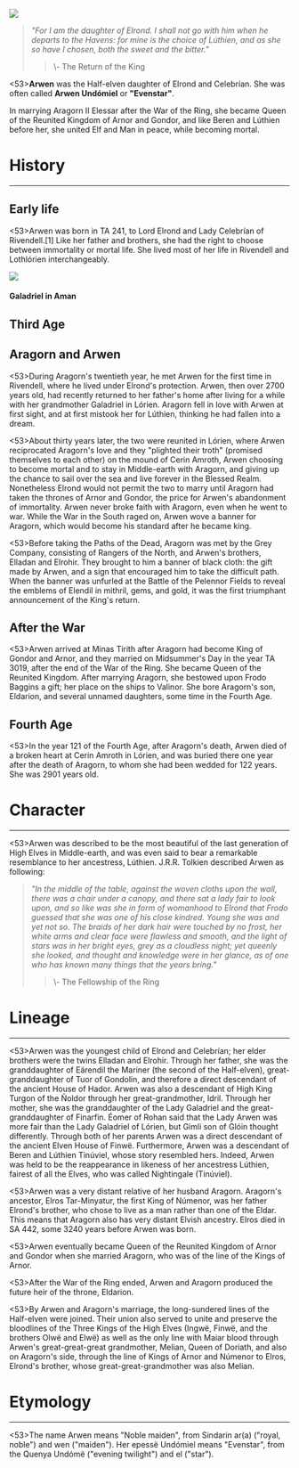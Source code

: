 ![](characters/galadriel/7.jpg)

>*"For I am the daughter of Elrond. I shall not go with him when he departs to the Havens: for mine is the choice of Lúthien, and as she so have I chosen, both the sweet and the bitter."*
>> \\- The Return of the King

<53>**Arwen** was the Half-elven daughter of Elrond and Celebrían. She was often called **Arwen Undómiel** or **"Evenstar"**.

In marrying Aragorn II Elessar after the War of the Ring, she became Queen of the Reunited Kingdom of Arnor and Gondor, and like Beren and Lúthien before her, she united Elf and Man in peace, while becoming mortal.

# History
---

## **Early life**

<53>Arwen was born in TA 241, to Lord Elrond and Lady Celebrían of Rivendell.[1] Like her father and brothers, she had the right to choose between immortality or mortal life. She lived most of her life in Rivendell and Lothlórien interchangeably.

![](characters/galadriel/2.jpg)

#### Galadriel in Aman

## **Third Age**

## Aragorn and Arwen

<53>During Aragorn's twentieth year, he met Arwen for the first time in Rivendell, where he lived under Elrond's protection. Arwen, then over 2700 years old, had recently returned to her father's home after living for a while with her grandmother Galadriel in Lórien. Aragorn fell in love with Arwen at first sight, and at first mistook her for Lúthien, thinking he had fallen into a dream.

<53>About thirty years later, the two were reunited in Lórien, where Arwen reciprocated Aragorn's love and they "plighted their troth" (promised themselves to each other) on the mound of Cerin Amroth, Arwen choosing to become mortal and to stay in Middle-earth with Aragorn, and giving up the chance to sail over the sea and live forever in the Blessed Realm. Nonetheless Elrond would not permit the two to marry until Aragorn had taken the thrones of Arnor and Gondor, the price for Arwen's abandonment of immortality. Arwen never broke faith with Aragorn, even when he went to war. While the War in the South raged on, Arwen wove a banner for Aragorn, which would become his standard after he became king.

<53>Before taking the Paths of the Dead, Aragorn was met by the Grey Company, consisting of Rangers of the North, and Arwen's brothers, Elladan and Elrohir. They brought to him a banner of black cloth: the gift made by Arwen, and a sign that encouraged him to take the difficult path. When the banner was unfurled at the Battle of the Pelennor Fields to reveal the emblems of Elendil in mithril, gems, and gold, it was the first triumphant announcement of the King's return.

## After the War

<53>Arwen arrived at Minas Tirith after Aragorn had become King of Gondor and Arnor, and they married on Midsummer's Day in the year TA 3019, after the end of the War of the Ring. She became Queen of the Reunited Kingdom. After marrying Aragorn, she bestowed upon Frodo Baggins a gift; her place on the ships to Valinor. She bore Aragorn's son, Eldarion, and several unnamed daughters, some time in the Fourth Age.

## **Fourth Age**

<53>In the year 121 of the Fourth Age, after Aragorn's death, Arwen died of a broken heart at Cerin Amroth in Lórien, and was buried there one year after the death of Aragorn, to whom she had been wedded for 122 years. She was 2901 years old.

# Character

---

<53>Arwen was described to be the most beautiful of the last generation of High Elves in Middle-earth, and was even said to bear a remarkable resemblance to her ancestress, Lúthien. J.R.R. Tolkien described Arwen as following:

> *"In the middle of the table, against the woven cloths upon the wall, there was a chair under a canopy, and there sat a lady fair to look upon, and so like was she in form of womanhood to Elrond that Frodo guessed that she was one of his close kindred. Young she was and yet not so. The braids of her dark hair were touched by no frost, her white arms and clear face were flawless and smooth, and the light of stars was in her bright eyes, grey as a cloudless night; yet queenly she looked, and thought and knowledge were in her glance, as of one who has known many things that the years bring."*
>> \\- The Fellowship of the Ring

# Lineage

---

<53>Arwen was the youngest child of Elrond and Celebrían; her elder brothers were the twins Elladan and Elrohir. Through her father, she was the granddaughter of Eärendil the Mariner (the second of the Half-elven), great-granddaughter of Tuor of Gondolin, and therefore a direct descendant of the ancient House of Hador. Arwen was also a descendant of High King Turgon of the Ñoldor through her great-grandmother, Idril. Through her mother, she was the granddaughter of the Lady Galadriel and the great-granddaughter of Finarfin. Éomer of Rohan said that the Lady Arwen was more fair than the Lady Galadriel of Lórien, but Gimli son of Glóin thought differently. Through both of her parents Arwen was a direct descendant of the ancient Elven House of Finwë. Furthermore, Arwen was a descendant of Beren and Lúthien Tinúviel, whose story resembled hers. Indeed, Arwen was held to be the reappearance in likeness of her ancestress Lúthien, fairest of all the Elves, who was called Nightingale (Tinúviel).

<53>Arwen was a very distant relative of her husband Aragorn. Aragorn's ancestor, Elros Tar-Minyatur, the first King of Númenor, was her father Elrond's brother, who chose to live as a man rather than one of the Eldar. This means that Aragorn also has very distant Elvish ancestry. Elros died in SA 442, some 3240 years before Arwen was born.

<53>Arwen eventually became Queen of the Reunited Kingdom of Arnor and Gondor when she married Aragorn, who was of the line of the Kings of Arnor.

<53>After the War of the Ring ended, Arwen and Aragorn produced the future heir of the throne, Eldarion.

<53>By Arwen and Aragorn's marriage, the long-sundered lines of the Half-elven were joined. Their union also served to unite and preserve the bloodlines of the Three Kings of the High Elves (Ingwë, Finwë, and the brothers Olwë and Elwë) as well as the only line with Maiar blood through Arwen's great-great-great grandmother, Melian, Queen of Doriath, and also on Aragorn's side, through the line of Kings of Arnor and Númenor to Elros, Elrond's brother, whose great-great-grandmother was also Melian.

# Etymology

---

<53>The name Arwen means "Noble maiden", from Sindarin ar(a) ("royal, noble") and wen ("maiden"). Her epessë Undómiel means "Evenstar", from the Quenya Undómë ("evening twilight") and el ("star").
